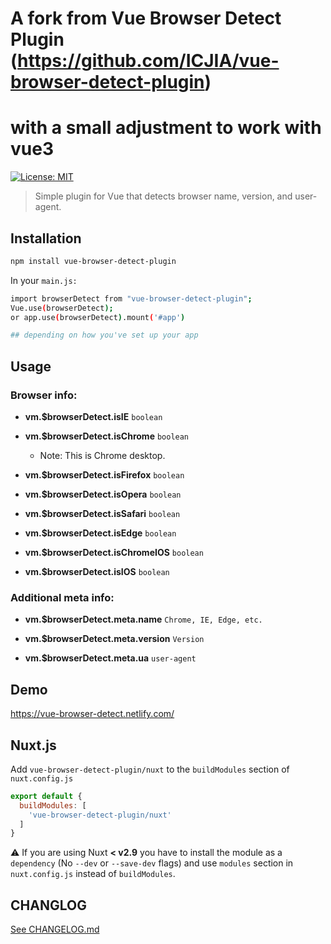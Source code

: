 # A fork from Vue Browser Detect Plugin (https://github.com/ICJIA/vue-browser-detect-plugin) 
# with a small adjustment to work with vue3

 [![License: MIT](https://img.shields.io/badge/License-MIT-yellow.svg)](https://opensource.org/licenses/MIT)

> Simple plugin for Vue that detects browser name, version, and user-agent.

## Installation

```bash
npm install vue-browser-detect-plugin
```

In your `main.js:`

```bash
import browserDetect from "vue-browser-detect-plugin";
Vue.use(browserDetect);
or app.use(browserDetect).mount('#app')

## depending on how you've set up your app
```

## Usage

### Browser info:

- **vm.\$browserDetect.isIE** `boolean`

- **vm.\$browserDetect.isChrome** `boolean`

    - Note: This is Chrome desktop.

- **vm.\$browserDetect.isFirefox** `boolean`

- **vm.\$browserDetect.isOpera** `boolean`

- **vm.\$browserDetect.isSafari** `boolean`

- **vm.\$browserDetect.isEdge** `boolean`

- **vm.\$browserDetect.isChromeIOS** `boolean`

- **vm.\$browserDetect.isIOS** `boolean`

### Additional meta info:

- **vm.\$browserDetect.meta.name** `Chrome, IE, Edge, etc.`

- **vm.\$browserDetect.meta.version** `Version`

- **vm.\$browserDetect.meta.ua** `user-agent`

## Demo

https://vue-browser-detect.netlify.com/

## Nuxt.js

Add `vue-browser-detect-plugin/nuxt` to the `buildModules` section of `nuxt.config.js`

```js
export default {
  buildModules: [
    'vue-browser-detect-plugin/nuxt'
  ]
}
```

:warning: If you are using Nuxt **< v2.9** you have to install the module as a `dependency` (No `--dev` or `--save-dev` flags) and use `modules` section in `nuxt.config.js` instead of `buildModules`.

## CHANGLOG

[See CHANGELOG.md](https://github.com/ICJIA/vue-browser-detect-plugin/blob/master/CHANGELOG.md)
